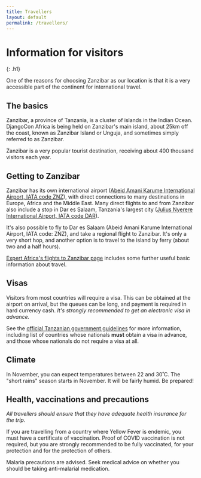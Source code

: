 ```yaml
---
title: Travellers
layout: default
permalink: /travellers/
---
```


# Information for visitors
{: .h1}

One of the reasons for choosing Zanzibar as our location is that it is a very accessible part of the continent for international travel.


## The basics
Zanzibar, a province of Tanzania, is a cluster of islands in the Indian Ocean. DjangoCon Africa is being held on Zanzibar's main island, about 25km off the coast, known as Zanzibar Island or Unguja, and sometimes simply referred to as Zanzibar.

Zanzibar is a very popular tourist destination, receiving about 400 thousand visitors each year.


## Getting to Zanzibar

Zanzibar has its own international airport ([Abeid Amani Karume International Airport, IATA code ZNZ](https://en.wikipedia.org/wiki/Abeid_Amani_Karume_International_Airport)), with direct connections to many destinations in Europe, Africa and the Middle East. Many direct flights to and from Zanzibar also include a stop in Dar es Salaam, Tanzania's largest city ([Julius Nyerere International Airport, IATA code DAR](https://en.wikipedia.org/wiki/Abeid_Amani_Karume_International_Airport)).

It's also possible to fly to Dar es Salaam (Abeid Amani Karume International Airport, IATA code: ZNZ), and take a regional flight to Zanzibar. It's only a very short hop, and another option is to travel to the island by ferry (about two and a half hours).

[Expert Africa's flights to Zanzibar page](https://www.expertafrica.com/zanzibar/info/flights-to-zanzibar) includes some further useful basic information about travel.


## Visas

Visitors from most countries will require a visa. This can be obtained at the airport on arrival, but the queues can be long, and payment is required in hard currency cash. *It's strongly recommended to get an electronic visa in advance.*

See the [official Tanzanian government guidelines](https://visa.immigration.go.tz/guidelines) for more information, including list of countries whose nationals **must** obtain a visa in advance, and those whose nationals do not require a visa at all.


## Climate

In November, you can expect temperatures between 22 and 30˚C. The "short rains" season starts in November. It will be fairly humid. Be prepared!


## Health, vaccinations and precautions

*All travellers should ensure that they have adequate health insurance for the trip.*

If you are travelling from a country where Yellow Fever is endemic, you must have a certificate of vaccination. Proof of COVID vaccination is not required, but you are strongly recommended to be fully vaccinated, for your protection and for the protection of others.

Malaria precautions are advised. Seek medical advice on whether you should be taking anti-malarial medication.
